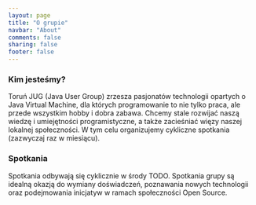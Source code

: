 ```yaml
---
layout: page
title: "O grupie"
navbar: "About"
comments: false
sharing: false
footer: false
---
```

### Kim jesteśmy?
Toruń JUG (Java User Group) zrzesza pasjonatów technologii opartych o Java Virtual Machine, dla których programowanie to nie tylko praca, ale przede wszystkim hobby i dobra zabawa. Chcemy stale rozwijać naszą wiedzę i umiejętności programistyczne, a także zacieśniać więzy naszej lokalnej społeczności. W tym celu organizujemy cykliczne spotkania (zazwyczaj raz w miesiącu).

### Spotkania
Spotkania odbywają się cyklicznie w środy TODO. Spotkania grupy są idealną okazją do wymiany doświadczeń, poznawania nowych technologii oraz podejmowania inicjatyw w ramach społeczności Open Source.